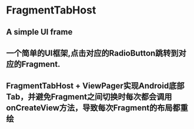 # FragmentTabHost
## A simple UI frame
## 一个简单的UI框架,点击对应的RadioButton跳转到对应的Fragment.
## FragmentTabHost + ViewPager实现Android底部Tab，并避免Fragment之间切换时每次都会调用onCreateView方法，导致每次Fragment的布局都重绘
